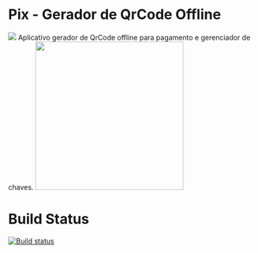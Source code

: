 # Pix - Gerador de QrCode Offline
<img src="https://img.shields.io/badge/Google_Play-414141?style=for-the-badge&logo=google-play&logoColor=white" /> 
Aplicativo gerador de QrCode offline para pagamento e gerenciador de chaves.


<img width="300" src="https://github.com/alexandresanlim/XamarinUI.MyGallery/blob/master/screen/android/pixqrcodegeneratoroffline/animation.gif?raw=true"/>

# Build Status
[![Build status](https://build.appcenter.ms/v0.1/apps/114095c5-8cba-402d-94bb-31a1f3df8a98/branches/master/badge)](https://appcenter.ms)

